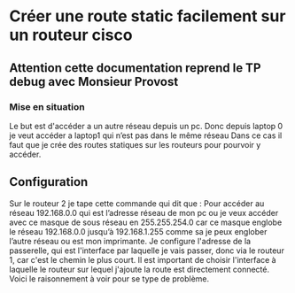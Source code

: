 #  Créer une route static facilement sur un routeur cisco


## Attention cette documentation reprend le TP debug avec Monsieur Provost 

### Mise en situation 

Le but est d'accéder a un autre réseau depuis un pc.
Donc depuis laptop 0 je veut accéder a laptop1 qui n’est pas dans le même réseau 
Dans ce cas il faut que je crée des routes statiques sur les routeurs pour pourvoir y accéder. 

## Configuration 

Sur le routeur 2 je tape cette commande qui dit que :
Pour accéder au réseau 192.168.0.0 qui est l’adresse réseau de mon pc ou je veux accéder avec ce masque de sous réseau en 255.255.254.0 car ce masque englobe le réseau 192.168.0.0 jusqu’à 192.168.1.255 comme sa je peux englober l’autre réseau ou est mon imprimante. 
Je configure l'adresse de la passerelle, qui est l'interface par laquelle je vais passer, donc via le routeur 1, car c'est le chemin le plus court. Il est important de choisir l'interface à laquelle le routeur sur lequel j'ajoute la route est directement connecté.
 Voici le raisonnement à voir pour se type de problème.